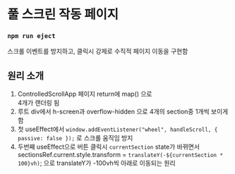 # 풀 스크린 작동 페이지
### `npm run eject`
스크롤 이벤트를 방지하고, 클릭시 강제로 수직적 페이지 이동을 구현함

## 원리 소개 
1. ControlledScrollApp 페이지 return에 map() 으로 <Section></Section> 4개가 랜더링 됨
2. 루트 div에서 h-screen과 overflow-hidden 으로 4개의 section중 1개씩 보이게 함
3. 첫 useEffect에서 `window.addEventListener("wheel", handleScroll, { passive: false });` 로 스크롤 움직임 방지
4. 두번째 useEffect으로 버튼 클릭시 `currentSection` state가 바뀌면서 
   sectionsRef.current.style.transform = `translateY(-${currentSection * 100}vh)`; 으로 translateY가 -100vh씩 아래로 이동되는 원리